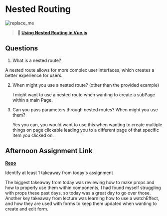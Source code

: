 # Nested Routing

![replace_me](https://codeworks.blob.core.windows.net/public/assets/img/illustrations/placeholder.svg)

> **📖 [Using Nested Routing in Vue.js](https://codeworksacademy.com/fs-student-guide/resources/wk6/04-Child-Routes)**

## Questions

1. What is a nested route?

A nested route allows for more complex user interfaces, which creates a better experience for users.

2. When might you use a nested route? (other than the provided example)

    I might want to use a nested route when wanting to create a subPage within a main Page.

3. Can you pass parameters through nested routes? When might you use them?

    Yes you can, you would want to use this when wanting to create multiple things on page clickable leading you to a different page of that specific item you clicked on.


## Afternoon Assignment Link

**[Repo](https://github.com/DiegoDomingu3z/<ASSIGNMENT_REPO>)**

Identify at least 1 takeaway from today's assignment

The biggest takeaway from today was reviewing how to make props and how to properly use them within components, I had found myself struggling with props these past days, so today was a great day to go over those. Another key takeaway from lecture was learning how to use a watchEffect, and how they are used with forms to keep them updated when wanting to create and edit form. 
